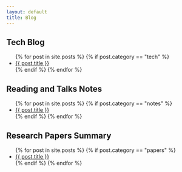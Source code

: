```yaml
---
layout: default
title: Blog
---
```


## Tech Blog
<ul>
  {% for post in site.posts %}
    {% if post.category == "tech" %}
    <li>
      <a href="{{ post.url }}">{{ post.title }}</a>
    </li>
    {% endif %}
  {% endfor %}
</ul>

## Reading and Talks Notes
<ul>
  {% for post in site.posts %}
    {% if post.category == "notes" %}
    <li>
      <a href="{{ post.url }}">{{ post.title }}</a>
    </li>
    {% endif %}
  {% endfor %}
</ul>

## Research Papers Summary
<ul>
  {% for post in site.posts %}
    {% if post.category == "papers" %}
    <li>
      <a href="{{ post.url }}">{{ post.title }}</a>
    </li>
    {% endif %}
  {% endfor %}
</ul>
